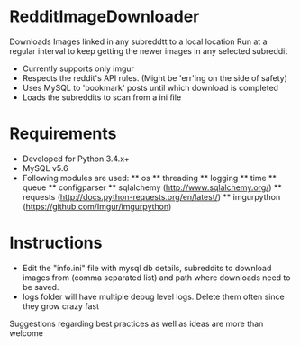 # RedditImageDownloader
Downloads Images linked in any subreddtt to a local location
Run at a regular interval to keep getting the newer images in any selected subreddit 
* Currently supports only imgur
* Respects the reddit's API rules. (Might be 'err'ing on the side of safety)
* Uses MySQL to 'bookmark' posts until which download is completed
* Loads the subreddits to scan from a ini file
# Requirements
* Developed for Python 3.4.x+
* MySQL v5.6
* Following modules are used:
** os
** threading
** logging
** time
** queue
** configparser
** sqlalchemy (http://www.sqlalchemy.org/)
** requests (http://docs.python-requests.org/en/latest/)
** imgurpython (https://github.com/Imgur/imgurpython)

# Instructions
* Edit the "info.ini" file with mysql db details, subreddits to download images from (comma separated list) and path where downloads need to be saved. 
* logs folder will have multiple debug level logs. Delete them often since they grow crazy fast

Suggestions regarding best practices as well as ideas are more than welcome